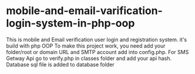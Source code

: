 # mobile-and-email-varification-login-system-in-php-oop
This is mobile and Email verification user login and registration system. it's build with php OOP
To make this project work, you need add your folder/root or domain URL and SMTP account add into config.php.
For SMS Getway Api go to verify.php in classes folder and add your api hash. 
Database sql file is added to database folder 
